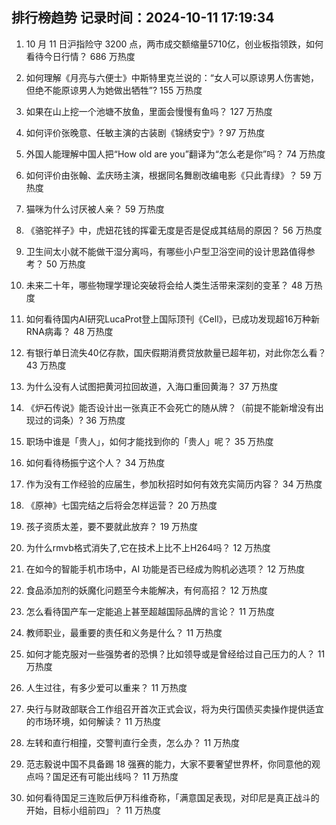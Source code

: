 
## 排行榜趋势 记录时间：2024-10-11 17:19:34
  
  1. 10 月 11 日沪指险守 3200 点，两市成交额缩量5710亿，创业板指领跌，如何看待今日行情？ 686 万热度
    
  2. 如何理解《月亮与六便士》中斯特里克兰说的：“女人可以原谅男人伤害她，但绝不能原谅男人为她做出牺牲”? 155 万热度
    
  3. 如果在山上挖一个池塘不放鱼，里面会慢慢有鱼吗？ 127 万热度
    
  4. 如何评价张晚意、任敏主演的古装剧《锦绣安宁》? 97 万热度
    
  5. 外国人能理解中国人把“How old are you”翻译为“怎么老是你”吗？ 74 万热度
    
  6. 如何评价由张翰、孟庆旸主演，根据同名舞剧改编电影《只此青绿》？ 59 万热度
    
  7. 猫咪为什么讨厌被人亲？ 59 万热度
    
  8. 《骆驼祥子》中，虎妞花钱的挥霍无度是否是促成其结局的原因？ 56 万热度
    
  9. 卫生间太小就不能做干湿分离吗，有哪些小户型卫浴空间的设计思路值得参考？ 50 万热度
    
  10. 未来二十年，哪些物理学理论突破将会给人类生活带来深刻的变革？ 48 万热度
    
  11. 如何看待国内AI研究LucaProt登上国际顶刊《Cell》，已成功发现超16万种新RNA病毒？ 48 万热度
    
  12. 有银行单日流失40亿存款，国庆假期消费贷放款量已超年初，对此你怎么看？ 43 万热度
    
  13. 为什么没有人试图把黄河拉回故道，入海口重回黄海？ 37 万热度
    
  14. 《炉石传说》能否设计出一张真正不会死亡的随从牌？（前提不能新增没有出现过的词条）? 36 万热度
    
  15. 职场中谁是「贵人」，如何才能找到你的「贵人」呢？ 35 万热度
    
  16. 如何看待杨振宁这个人？ 34 万热度
    
  17. 作为没有工作经验的应届生，参加秋招时如何有效充实简历内容？ 34 万热度
    
  18. 《原神》七国完结之后将会怎样运营？ 20 万热度
    
  19. 孩子资质太差，要不要就此放弃？ 19 万热度
    
  20. 为什么rmvb格式消失了,它在技术上比不上H264吗？ 12 万热度
    
  21. 在如今的智能手机市场中，AI 功能是否已经成为购机必选项？ 12 万热度
    
  22. 食品添加剂的妖魔化问题至今未能解决，有何高招？ 12 万热度
    
  23. 怎么看待国产车一定能追上甚至超越国际品牌的言论？ 11 万热度
    
  24. 教师职业，最重要的责任和义务是什么？ 11 万热度
    
  25. 如何才能克服对一些强势者的恐惧？比如领导或是曾经给过自己压力的人？ 11 万热度
    
  26. 人生过往，有多少爱可以重来？ 11 万热度
    
  27. 央行与财政部联合工作组召开首次正式会议，将为央行国债买卖操作提供适宜的市场环境，如何解读？ 11 万热度
    
  28. 左转和直行相撞，交警判直行全责，怎么办？ 11 万热度
    
  29. 范志毅说中国不具备踢 18 强赛的能力，大家不要奢望世界杯，你同意他的观点吗？国足还有可能出线吗？ 11 万热度
    
  30. 如何看待国足三连败后伊万科维奇称，「满意国足表现，对印尼是真正战斗的开始，目标小组前四」？ 11 万热度
    